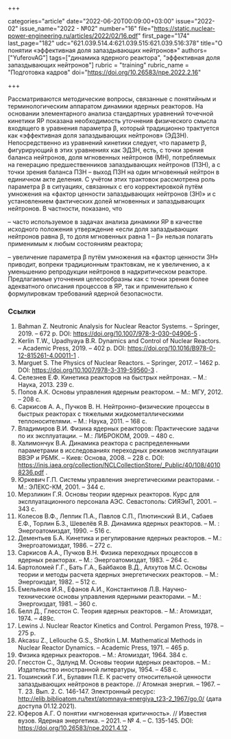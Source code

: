 +++

categories="article"
date="2022-06-20T00:09:00+03:00"
issue="2022-02"
issue_name="2022 - №02"
number="16"
file="https://static.nuclear-power-engineering.ru/articles/2022/02/16.pdf"
first_page="174"
last_page="182"
udc="621.039.514.4:621.039.515:621.039.516:378"
title="О понятии «эффективная доля запаздывающих нейтронов»"
authors=["YuferovAG"]
tags=["динамика ядерного реактора", "эффективная доля запаздывающих нейтронов"]
rubric = "training"
rubric_name = "Подготовка кадров"
doi="https://doi.org/10.26583/npe.2022.2.16"

+++

Рассматриваются методические вопросы, связанные с понятийным и терминологическим аппаратом динамики ядерных реакторов. На основании элементарного анализа стандартных уравнений точечной кинетики ЯР показана необходимость уточнения физического смысла входящего в уравнения параметра β, который традиционно трактуется как «эффективная доля запаздывающих нейтронов» (ЭДЗН). Непосредственно из уравнений кинетики следует, что параметр β, фигурирующий в этих уравнениях как ЭДЗН, есть, с точки зрения баланса нейтронов, доля мгновенных нейтронов (МН), потребляемых на генерацию предшественников запаздывающих нейтронов (ПЗН), а с точки зрения баланса ПЗН – выход ПЗН на один мгновенный нейтрон в единичном акте деления. С учётом этих трактовок рассмотрена роль параметра β в ситуациях, связанных с его корректировкой путём умножения на «фактор ценности запаздывающих нейтронов (ЗН)» и с установлением фактических долей мгновенных и запаздывающих нейтронов. В частности, показано, что
 
– часто используемое в задачах анализа динамики ЯР в качестве исходного положения утверждение «если доля запаздывающих нейтронов равна β, то доля мгновенных равна 1 – β» нельзя полагать применимым к любым состояниям реактора;

– увеличение параметра β путём умножения на «фактор ценности ЗН» приводит, вопреки традиционным трактовкам, не к увеличению, а к уменьшению репродукции нейтронов в надкритическом реакторе. Предлагаемые уточнения целесообразны как с точки зрения более адекватного описания процессов в ЯР, так и применительно к формулировкам требований ядерной безопасности.

### Ссылки

1. Bahman Z. Neutronic Analysis for Nuclear Reactor Systems. – Springer, 2019. – 672 p. DOI: https://doi.org/10.1007/978-3-030-04906-5 .
2. Kerlin T.W., Upadhyaya B.R. Dynamics and Control of Nuclear Reactors. – Academic Press, 2019. – 402 p. DOI: https://doi.org/10.1016/B978-0-12-815261-4.00011-1 .
3. Marguet S. The Physics of Nuclear Reactors. – Springer, 2017. – 1462 p. DOI: https://doi.org/10.1007/978-3-319-59560-3 .
4. Селезнев Е.Ф. Кинетика реакторов на быстрых нейтронах. – М.: Наука, 2013. 239 с.
5. Попов А.К. Основы управления ядерным реактором. – М.: МГУ, 2012. – 208 с.
6. Саркисов А. А., Пучков В. Н. Нейтронно-физические процессы в быстрых реакторах с тяжелыми жидкометаллическими теплоносителями. – М.: Наука, 2011. – 168 с.
7. Владимиров В.И. Физика ядерных реакторов: Практические задачи по их эксплуатации. – М.: ЛИБРОКОМ, 2009. – 480 с.
8. Халимончук В.А. Динамика реактора с распределенными параметрами в исследованиях переходных режимов эксплуатации ВВЭР и РБМК. – Киев: Основа, 2008. – 228 с. DOI: https://inis.iaea.org/collection/NCLCollectionStore/_Public/40/108/40108236.pdf .
9. Юркевич Г.П. Системы управления энергетическими реакторами. - М.: ЭЛЕКС-КМ, 2001. – 344 с.
10. Мерзликин Г.Я. Основы теории ядерных реакторов. Курс для эксплуатационного персонала АЭС. Севастополь: СИЯЭиП, 2001. – 343 с.
11. Колесов В.Ф., Леппик П.А., Павлов С.П., Плютинский В.И., Сабаев Е.Ф., Торлин Б.З., Шевелёв Я.В. Динамика ядерных реакторов. – М. : Энергоатомиздат, 1990. – 516 с.
12. Дементьев Б.А. Кинетика и регулирование ядерных реакторов. – М.: Энергоатомиздат, 1986. – 272 с.
13. Саркисов А.А., Пучков В.Н. Физика переходных процессов в ядерных реакторах. – М.: Энергоатомиздат, 1983. – 264 с.
14. Бартоломей Г.Г., Бать Г.А., Байбаков В.Д., Алхутов М.С. Основы теории и методы расчета ядерных энергетических реакторов. – М.: Энергоиздат, 1982. – 512 с.
15. Емельянов И.Я., Ефанов А.И., Константинов Л.В. Научно-технические основы управления ядерными реакторами. – М.: Энергоиздат, 1981. – 360 с.
16. Белл Д., Глесстон С. Теория ядерных реакторов. – М.: Атомиздат, 1974. – 489с.
17. Lewins J. Nuclear Reactor Kinetics and Control. Pergamon Press, 1978. – 275 p.
18. Akcasu Z., Lellouche G.S., Shotkin L.M. Mathematical Methods in Nuclear Reactor Dynamics. – Academic Press, 1971. – 465 p.
19. Физика ядерных реакторов. – М.: Атомиздат, 1964. 384 с.
20. Глесстон С., Эдлунд М. Основы теории ядерных реакторов. – М.: Издательство иностранной литературы, 1954. – 458 с.
21. Тошинский Г.И., Булавин П.Е. К расчету относительной ценности запаздывающих нейтронов в реакторе. // Атомная энергия. – 1967. – Т. 23. Вып. 2. С. 146-147. Электронный ресурс: http://elib.biblioatom.ru/text/atomnaya-energiya_t23-2_1967/go,0/ (дата доступа 01.12.2021).
22. Юферов А.Г. О понятии «мгновенная критичность». // Известия вузов. Ядерная энергетика. – 2021. – № 4. – С. 135-145. DOI: https://doi.org/10.26583/npe.2021.4.12 .